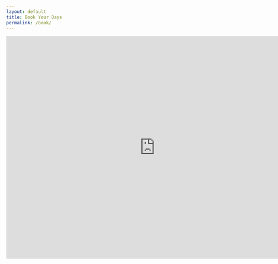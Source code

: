 ```yaml
---
layout: default
title: Book Your Days
permalink: /book/
---
```


<iframe src="https://docs.google.com/forms/d/e/1FAIpQLSd23Gy_U_8hk7e0RjW__snm84XqX3Xdc7nYPkqLPlkG4NyTuQ/viewform?embedded=true" width="800" height="600" frameborder="0" marginheight="0" marginwidth="0">Loading...</iframe>
